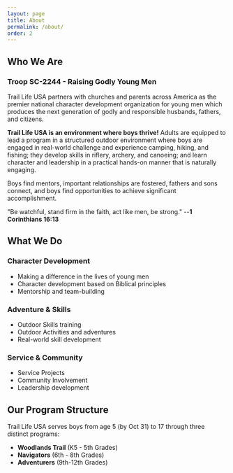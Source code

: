 ```yaml
---
layout: page
title: About
permalink: /about/
order: 2
---
```


## __Who We Are__

### Troop SC-2244 - Raising Godly Young Men

Trail Life USA partners with churches and parents across America as the premier national character development organization for young men which produces the next generation of godly and responsible husbands, fathers, and citizens.

__Trail Life USA is an environment where boys thrive!__ Adults are equipped to lead a program in a structured outdoor environment where boys are engaged in real-world challenge and experience camping, hiking, and fishing; they develop skills in riflery, archery, and canoeing; and learn character and leadership in a practical hands-on manner that is naturally engaging.

Boys find mentors, important relationships are fostered, fathers and sons connect, and boys find opportunities to achieve significant accomplishment.

"Be watchful, stand firm in the faith, act like men, be strong."
-- ​__1 Corinthians 16:13__

## __What We Do__

### Character Development

- Making a difference in the lives of young men
- Character development based on Biblical principles
- Mentorship and team-building

### Adventure & Skills

- Outdoor Skills training
- Outdoor Activities and adventures
- Real-world skill development

### Service & Community

- Service Projects
- Community Involvement
- Leadership development

## __Our Program Structure__

Trail Life USA serves boys from age 5 (by Oct 31) to 17 through three distinct programs:

- **Woodlands Trail** (K5 - 5th Grades)
- **Navigators** (6th - 8th Grades)
- **Adventurers** (9th-12th Grades)